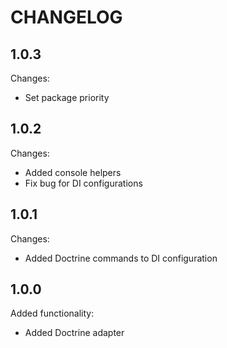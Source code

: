 CHANGELOG
=========

1.0.3
-----

Changes:

 * Set package priority

1.0.2
-----

Changes:

 * Added console helpers
 * Fix bug for DI configurations

1.0.1
-----

Changes:

 * Added Doctrine commands to DI configuration

1.0.0
-----

Added functionality:

 * Added Doctrine adapter
